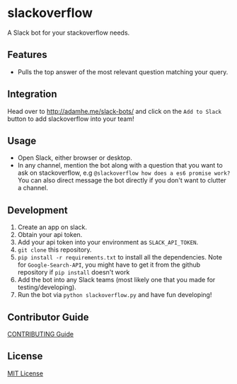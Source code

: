 # slackoverflow
A Slack bot for your stackoverflow needs.

## Features
  * Pulls the top answer of the most relevant question matching your query.

## Integration
Head over to http://adamhe.me/slack-bots/ and click on the `Add to Slack` button to add slackoverflow into your team!

## Usage
  * Open Slack, either browser or desktop.
  * In any channel, mention the bot along with a question that you want to ask on stackoverflow, e.g `@slackoverflow how does a es6 promise work?` You can also direct message the bot directly if you don't want to clutter a channel.

## Development
1. Create an app on slack.
2. Obtain your api token.
3. Add your api token into your environment as `SLACK_API_TOKEN`. 
4. `git clone` this repository.
5. `pip install -r requirements.txt` to install all the dependencies. Note for `Google-Search-API`, you might have to get it from the github repository if `pip install` doesn't work
6. Add the bot into any Slack teams (most likely one that you made for testing/developing).
7. Run the bot via `python slackoverflow.py` and have fun developing!

## Contributor Guide
[CONTRIBUTING Guide](https://github.com/ygongdev/slackoverflow/blob/master/CONTRIBUTING.md)

## License 
[MIT License](https://github.com/ygongdev/slackoverflow/blob/master/LICENSE.md)

